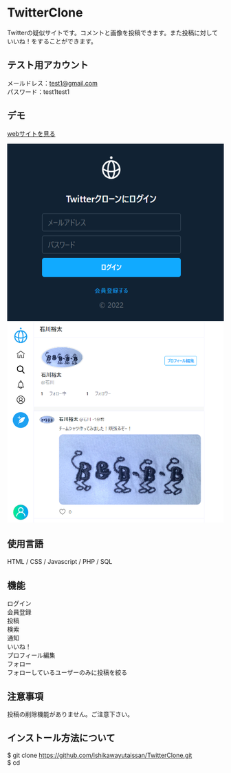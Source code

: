 ﻿# TwitterClone
 Twitterの疑似サイトです。コメントと画像を投稿できます。また投稿に対していいね！をすることができます。
 
 ## テスト用アカウント
メールドレス：test1@gmail.com<br/>
パスワード：test1test1<br/>

 
## デモ
[webサイトを見る](https://twitterclone.sakura.ne.jp/TwitterClone/Controllers/sign-in.php)
 

<div align="center">
<img src="./LOGIN.png" alt="ログイン画面">
</div>

<div align="center">
<img src="./twitterclone_Tshirt.png" alt="ホーム画面">
</div>

 
## 使用言語
HTML / CSS / Javascript / PHP / SQL
　
## 機能
ログイン<br/>
会員登録<br/>
投稿<br/>
検索<br/>
通知<br/>
いいね！<br/>
プロフィール編集<br/>
フォロー<br/>
フォローしているユーザーのみに投稿を絞る<br/>
  
## 注意事項
投稿の削除機能がありません。ご注意下さい。

## インストール方法について

$ git clone https://github.com/ishikawayutaissan/TwitterClone.git  <br/>
$ cd  
